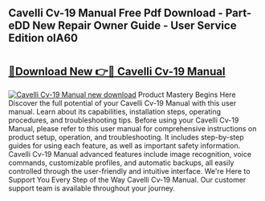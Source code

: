 ## Cavelli Cv-19 Manual Free Pdf Download - Part-eDD New Repair Owner Guide - User Service Edition oIA60

# <h2><a href="http://bc36453.oget.top/?id=Cavelli+Cv-19+Manual">🔗Download New 👉🔴 Cavelli Cv-19 Manual</a></h2>

[![Cavelli Cv-19 Manual new download](https://i.imgur.com/5g1atiW.png)](http://bc36453.oget.top/?id=Cavelli+Cv-19+Manual)
Product Mastery Begins Here Discover the full potential of your Cavelli Cv-19 Manual with this user manual. Learn about its capabilities, installation steps, operating procedures, and troubleshooting tips. Before using your Cavelli Cv-19 Manual, please refer to this user manual for comprehensive instructions on product setup, operation, and troubleshooting. It includes step-by-step guides for using each feature, as well as important safety information. Cavelli Cv-19 Manual advanced features include image recognition, voice commands, customizable profiles, and automatic backups, all easily controlled through the user-friendly and intuitive interface. We're Here to Support You Every Step of the Way Cavelli Cv-19 Manual. Our customer support team is available throughout your journey.
